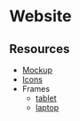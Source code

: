 # Website

## Resources

- [Mockup](https://www.figma.com/design/OTh2qYuiYBC1tENZWveRhG/Quassel-landing-page?node-id=0-1&m=dev&t=lZbsgWJY6MOegek4-1)
- [Icons](https://tabler.io/icons)
- Frames
  - [tablet](https://www.freepik.com/free-vector/digital-device-mockup-set_4394195.htm)
  - [laptop](https://www.freepik.com/free-vector/digital-device-mockup_4249950.htm)
